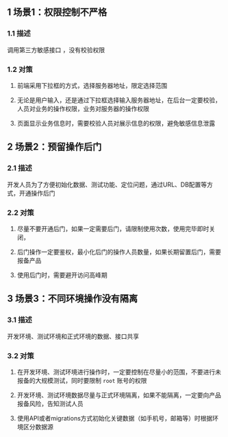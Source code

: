 ## 1 场景1：权限控制不严格

### 1.1 描述

调用第三方敏感接口 ，没有校验权限

### 1.2 对策

1. 前端采用下拉框的方式，选择服务器地址，限定选择范围

2. 无论是用户输入，还是通过下拉框选择输入服务器地址，在后台一定要校验，人员对业务的操作权限，业务对服务器的操作权限

3. 页面显示业务信息时，需要校验人员对展示信息的权限，避免敏感信息泄露

## 2 场景2：预留操作后门

### 2.1 描述

开发人员为了方便初始化数据、测试功能、定位问题，通过URL、DB配置等方式，开通操作后门

### 2.2 对策

1. 尽量不要开通后门，如果一定需要后门，请限制使用次数，使用完毕即时关闭，

2. 后门操作一定要鉴权，最小化后门的操作人员数量，如果长期留置后门，需要报备产品

3. 使用后门时，需要避开访问高峰期

## 3 场景3：不同环境操作没有隔离

### 3.1 描述

开发环境、测试环境和正式环境的数据、接口共享

### 3.2 对策

1. 在开发环境、测试环境进行操作时，一定要控制在尽量小的范围，不要进行未报备的大规模测试，同时要限制 `root` 账号的权限

2. 开发环境、测试环境数据尽量与正式环境隔离，如果不能隔离，一定要向产品报备风险，告知测试人员

3. 使用API或者migrations方式初始化关键数据（如手机号，邮箱等）时根据环境区分数据源
